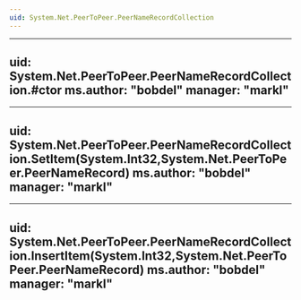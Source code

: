```yaml
---
uid: System.Net.PeerToPeer.PeerNameRecordCollection
---
```


---
uid: System.Net.PeerToPeer.PeerNameRecordCollection.#ctor
ms.author: "bobdel"
manager: "markl"
---

---
uid: System.Net.PeerToPeer.PeerNameRecordCollection.SetItem(System.Int32,System.Net.PeerToPeer.PeerNameRecord)
ms.author: "bobdel"
manager: "markl"
---

---
uid: System.Net.PeerToPeer.PeerNameRecordCollection.InsertItem(System.Int32,System.Net.PeerToPeer.PeerNameRecord)
ms.author: "bobdel"
manager: "markl"
---
